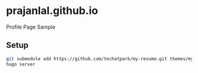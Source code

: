 # prajanlal.github.io
Profile Page Sample

## Setup

```sh
git submodule add https://github.com/techatpark/my-resume.git themes/my-resume
hugo server
```
